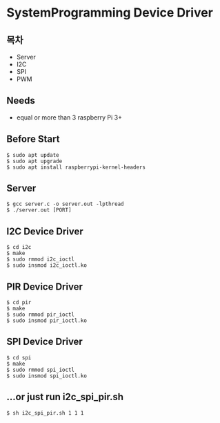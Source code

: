 # SystemProgramming Device Driver

## 목차
- Server
- I2C
- SPI
- PWM

## Needs
- equal or more than 3 raspberry Pi 3+

## Before Start
``` Shell
$ sudo apt update
$ sudo apt upgrade
$ sudo apt install raspberrypi-kernel-headers
```

## Server
``` Shell
$ gcc server.c -o server.out -lpthread
$ ./server.out [PORT]
```

## I2C Device Driver
``` Shell
$ cd i2c
$ make
$ sudo rmmod i2c_ioctl
$ sudo insmod i2c_ioctl.ko
```

## PIR Device Driver
``` Shell
$ cd pir
$ make
$ sudo rmmod pir_ioctl
$ sudo insmod pir_ioctl.ko
```

## SPI Device Driver
``` Shell
$ cd spi
$ make
$ sudo rmmod spi_ioctl
$ sudo insmod spi_ioctl.ko
```

## ...or just run i2c_spi_pir.sh
``` Shell
$ sh i2c_spi_pir.sh 1 1 1
```

